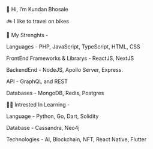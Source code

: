 👋 Hi, I’m Kundan Bhosale

🚲 I like to travel on bikes

💪 My Strenghts - 

Languages - PHP, JavaScript, TypeScript, HTML, CSS

FrontEnd Frameworks & Librarys - ReactJS, NextJS

BackendEnd - NodeJS, Apollo Server, Express.

API - GraphQL and REST

Databases - MongoDB, Redis, Postgres

🙋‍♂️ Intrested In Learning -

Language - Python, Go, Dart, Solidity

Database - Cassandra, Neo4j

Technologies - AI, Blockchain, NFT, React Native, Flutter



